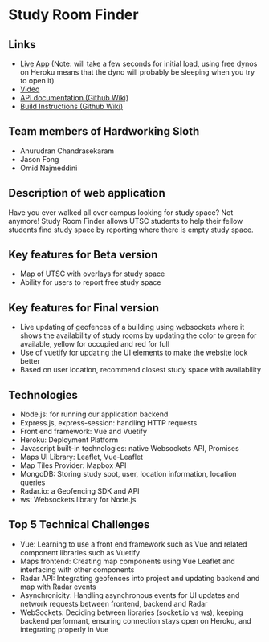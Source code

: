 # Study Room Finder

## Links
- [Live App](https://studyroomfinder.herokuapp.com) (Note: will take a few seconds for initial load, using free dynos on Heroku means that the dyno will probably be sleeping when you try to open it)
- [Video](https://youtu.be/b2HlA6m_ho8)
- [API documentation (Github Wiki)](https://github.com/UTSCC09/project-hardworking-sloth/wiki/API-Documentation)
- [Build Instructions (Github Wiki)](https://github.com/UTSCC09/project-hardworking-sloth/wiki/Build-Instructions)

## Team members of Hardworking Sloth
- Anurudran Chandrasekaram
- Jason Fong
- Omid Najmeddini

## Description of web application
Have you ever walked all over campus looking for study space? Not anymore! Study Room Finder allows UTSC students to help their fellow students find study space by reporting where there is empty study space.

## Key features for Beta version
- Map of UTSC with overlays for study space
- Ability for users to report free study space


## Key features for Final version
- Live updating of geofences of a building using websockets where it shows the availability of study rooms by updating the color to green for available, yellow for occupied and red for full
- Use of vuetify for updating the UI elements to make the website look better
- Based on user location, recommend closest study space with availability

## Technologies
- Node.js: for running our application backend
- Express.js, express-session: handling HTTP requests
- Front end framework: Vue and Vuetify
- Heroku: Deployment Platform
- Javascript built-in technologies: native Websockets API, Promises
- Maps UI Library: Leaflet, Vue-Leaflet
- Map Tiles Provider: Mapbox API
- MongoDB: Storing study spot, user, location information, location queries
- Radar.io: a Geofencing SDK and API
- ws: Websockets library for Node.js

## Top 5 Technical Challenges
- Vue: Learning to use a front end framework such as Vue and related component libraries such as Vuetify
- Maps frontend: Creating map components using Vue Leaflet and interfacing with  other components
- Radar API: Integrating geofences into project and updating backend and map with Radar events
- Asynchronicity: Handling asynchronous events for UI updates and network requests between frontend, backend and Radar
- WebSockets: Deciding between libraries (socket.io vs ws), keeping backend performant, ensuring connection stays open on Heroku, and integrating properly in Vue
